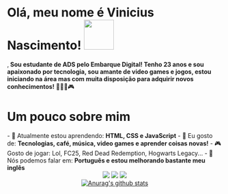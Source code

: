 

<!--
**Ovini7/Ovini7** is a ✨ _special_ ✨ repository because its `README.md` (this file) appears on your GitHub profile.

Here are some ideas to get you started:

- 🔭 I’m currently working on ...
- 🌱 I’m currently learning ...
- 👯 I’m looking to collaborate on ...
- 🤔 I’m looking for help with ...
- 💬 Ask me about ...
- 📫 How to reach me: ...
- 😄 Pronouns: ...
- ⚡ Fun fact: ...
-->
# Olá, meu nome é Vinicius Nascimento! <img src="https://i.redd.it/wild-rift-arcane-icons-are-extractable-in-6-0-v0-yy88sp5xmude1.png?width=256&format=png&auto=webp&s=0957e436eea6e12779fe9f8b2c2882482135abb4" width="70px">

,<strong> Sou estudante de ADS pelo Embarque Digital! Tenho 23 anos e sou apaixonado por tecnologia, sou amante de video games e jogos, estou iniciando na área mas com muita disposição para adquirir novos conhecimentos!</strong> 👨🏻‍💻🎮 

<h1> Um pouco sobre mim </h1>
- 🚀 Atualmente estou aprendendo: <strong>HTML, CSS e JavaScript</strong> 
- 💬 Eu gosto de: <strong> Tecnologias, café, música, video games e aprender coisas novas!</strong>
- 🎮 Gosto de jogar: Lol, FC25, Red Dead Redemption, Hogwarts Legacy...
- 📣 Nós podemos falar em: <strong> Português e estou melhorando bastante meu inglês</strong>

<div align="center">

  <a href="#" alt="Gmail">
    <img src="https://img.shields.io/badge/-Gmail-FF0000?style=flat-square&labelColor=FF0000&logo=gmail&logoColor=white&link=LINK-DO-SEU-EMAIL"/></a>

  <a href="#" alt="Linkedin">
    <img src="https://img.shields.io/badge/-Linkedin-0e76a8?style=flat-square&logo=Linkedin&logoColor=white&link=LINK-DO-SEU-LINKEDIN" /></a>

  <a href="#" alt="Instagram">
    <img src="https://img.shields.io/badge/-Instagram-DF0174?style=flat-square&labelColor=DF0174&logo=instagram&logoColor=white&link=LINK-DO-SEU-INSTAGRAM"/></a>

</div>
<div align="center">
<a href="https://github-readme-stats-anuraghazra1.vercel.app/api?username=Ovini7"><img src="https://github-readme-stats.anuraghazra1.vercel.app/api?username=Ovini7&show_icons=true&include_all_commits=true&theme=radical" alt="Anurag's github stats"/>
</a>
</div>


